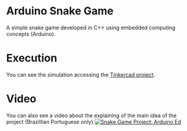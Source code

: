 # Arduino Snake Game
A simple snake game developed in C++ using embedded computing concepts (Arduino).


# Execution
You can see the simulation accessing the [Tinkercad project](https://www.tinkercad.com/things/1GP2fQXqaZ9).

# Video
You can also see a video about the explaining of the main idea of the project (Brazillian Portuguese only)
[![Snake Game Project: Arduino Ed](http://img.youtube.com/vi/g-i_t360JbU/0.jpg)](http://www.youtube.com/watch?v=g-i_t360JbU "Arduino Project")

